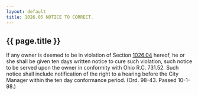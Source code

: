 ```yaml
---
layout: default 
title: 1026.05 NOTICE TO CORRECT.
---
```


{{ page.title }}
----------------

If any owner is deemed to be in violation of Section
[1026.04](411d867f.html) hereof, he or she shall be given ten days
written notice to cure such violation, such notice to be served upon the
owner in conformity with Ohio R.C. 731.52. Such notice shall include
notification of the right to a hearing before the City Manager within
the ten day conformance period. (Ord. 98-43. Passed 10-1-98.)
